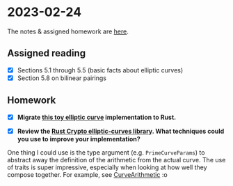 # 2023-02-24
The notes & assigned homework are [here](https://uncloak.org/courses/rust+cryptography+engineering/course-2023-02-24+Session+13+Notes).

## Assigned reading

* [x] Sections 5.1 through 5.5 (basic facts about elliptic curves)
* [x] Section 5.8 on bilinear pairings

## Homework

* [x] **Migrate [this toy elliptic curve](https://github.com/cjeudy/EllipticCurves) implementation to Rust.**

* [x] **Review the [Rust Crypto elliptic-curves library](https://github.com/RustCrypto/elliptic-curves). What techniques could you use to improve your implementation?**

One thing I could use is the type argument (e.g. `PrimeCurveParams`) to abstract away the definition of the arithmetic from the actual curve. The use of traits is super impressive, especially when looking at how well they compose together. For example, see [CurveArithmetic](https://github.com/RustCrypto/traits/blob/f0dbe44fea56d4c17e625ababacb580fec842137/elliptic-curve/src/arithmetic.rs#L14) :o